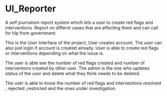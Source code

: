 # UI_Reporter
A self journalism report system which lets a user to create red flags and interventions .Report on differnt cases that are affecting them and can call for hlp from government.

This is the User Interface of the project, User creates account. The user can also just login if account is created already.
User is able to create red flags or interventions depending on what the issue is.

The user is able see the number of red flags created and number of interventons created by other user.
The admin is the one who  updates status of the user and delete what they think needs to be deleted.

The user is able to know the number of red flags and interventions resolved , rejected ,restricted and the ones under investigation.